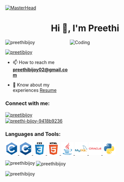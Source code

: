 [![MasterHead](https://www.hays.com.au/documents/3173609/3716998/Image_Tech_Job_Software_Developer_LandingPage.jpg/482fcd02-18cd-7adc-69ec-2810709139af?t=1618902865233)](https://PreethiBijoy.io)
<h1 align="center">Hi 👋, I'm Preethi</h1>

<img align="right" alt="Coding" width="300" height="300" src="https://images.squarespace-cdn.com/content/v1/5f402a9d4e121b7f850b4374/1598040805419-QIEZIF4KLQAPB0VV6B58/App-Developer.gif?format=1000w">

<p align="left"> <img src="https://komarev.com/ghpvc/?username=preethibijoy&label=Profile%20views&color=0e75b6&style=flat" alt="preethibijoy" /> </p>

<p align="left"> <a href="https://twitter.com/preetibijoy" target="blank"><img src="https://img.shields.io/twitter/follow/preetibijoy?logo=twitter&style=for-the-badge" alt="preetibijoy" /></a> </p>

- 📫 How to reach me **preethibijoy02@gmail.com**

- 📄 Know about my experiences [Resume](https://drive.google.com/file/d/10blzOLjIg6PMf3CRTY5Acn2JRhNiPF4e/view?usp=sharing)

<h3 align="left">Connect with me:</h3>
<p align="left">
<a href="https://twitter.com/preetibijoy" target="blank"><img align="center" src="https://raw.githubusercontent.com/rahuldkjain/github-profile-readme-generator/master/src/images/icons/Social/twitter.svg" alt="preetibijoy" height="30" width="40" /></a>
<a href="https://linkedin.com/in/preethi-bijoy-9418b9236" target="blank"><img align="center" src="https://raw.githubusercontent.com/rahuldkjain/github-profile-readme-generator/master/src/images/icons/Social/linked-in-alt.svg" alt="preethi-bijoy-9418b9236" height="30" width="40" /></a>
</p>

<h3 align="left">Languages and Tools:</h3>
<p align="left"> <a href="https://www.cprogramming.com/" target="_blank" rel="noreferrer"> <img src="https://raw.githubusercontent.com/devicons/devicon/master/icons/c/c-original.svg" alt="c" width="40" height="40"/> </a> <a href="https://www.w3schools.com/cpp/" target="_blank" rel="noreferrer"> <img src="https://raw.githubusercontent.com/devicons/devicon/master/icons/cplusplus/cplusplus-original.svg" alt="cplusplus" width="40" height="40"/> </a> <a href="https://www.w3schools.com/css/" target="_blank" rel="noreferrer"> <img src="https://raw.githubusercontent.com/devicons/devicon/master/icons/css3/css3-original-wordmark.svg" alt="css3" width="40" height="40"/> </a> <a href="https://www.w3.org/html/" target="_blank" rel="noreferrer"> <img src="https://raw.githubusercontent.com/devicons/devicon/master/icons/html5/html5-original-wordmark.svg" alt="html5" width="40" height="40"/> </a> <a href="https://www.java.com" target="_blank" rel="noreferrer"> <img src="https://raw.githubusercontent.com/devicons/devicon/master/icons/java/java-original.svg" alt="java" width="40" height="40"/> </a> <a href="https://www.mysql.com/" target="_blank" rel="noreferrer"> <img src="https://raw.githubusercontent.com/devicons/devicon/master/icons/mysql/mysql-original-wordmark.svg" alt="mysql" width="40" height="40"/> </a> <a href="https://www.oracle.com/" target="_blank" rel="noreferrer"> <img src="https://raw.githubusercontent.com/devicons/devicon/master/icons/oracle/oracle-original.svg" alt="oracle" width="40" height="40"/> </a> <a href="https://www.python.org" target="_blank" rel="noreferrer"> <img src="https://raw.githubusercontent.com/devicons/devicon/master/icons/python/python-original.svg" alt="python" width="40" height="40"/> </a> </p>

<p><img align="left" src="https://github-readme-stats.vercel.app/api/top-langs?username=preethibijoy&show_icons=true&locale=en&layout=compact" alt="preethibijoy" /></p>

<p>&nbsp;<img align="center" src="https://github-readme-stats.vercel.app/api?username=preethibijoy&show_icons=true&locale=en" alt="preethibijoy" /></p>

<p><img align="center" src="https://github-readme-streak-stats.herokuapp.com/?user=preethibijoy&" alt="preethibijoy" /></p>
